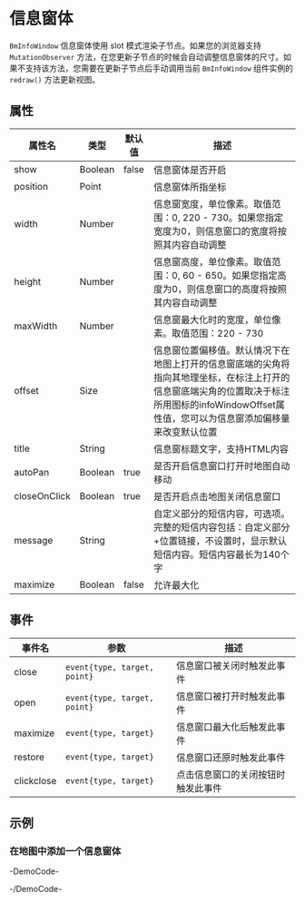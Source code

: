 # 信息窗体

`BmInfoWindow` 信息窗体使用 slot 模式渲染子节点。如果您的浏览器支持 `MutationObserver` 方法，在您更新子节点的时候会自动调整信息窗体的尺寸。如果不支持该方法，您需要在更新子节点后手动调用当前 `BmInfoWindow` 组件实例的 `redraw()` 方法更新视图。

## 属性

|属性名|类型|默认值|描述|
|------|-----|-----|----|
|show|Boolean|false|信息窗体是否开启|
|position|Point||信息窗体所指坐标|
|width|Number||信息窗宽度，单位像素。取值范围：0, 220 - 730。如果您指定宽度为0，则信息窗口的宽度将按照其内容自动调整|
|height|Number||信息窗高度，单位像素。取值范围：0, 60 - 650。如果您指定高度为0，则信息窗口的高度将按照其内容自动调整|
|maxWidth|Number||信息窗最大化时的宽度，单位像素。取值范围：220 - 730|
|offset|Size||信息窗位置偏移值。默认情况下在地图上打开的信息窗底端的尖角将指向其地理坐标，在标注上打开的信息窗底端尖角的位置取决于标注所用图标的infoWindowOffset属性值，您可以为信息窗添加偏移量来改变默认位置|
|title|String||信息窗标题文字，支持HTML内容|
|autoPan|Boolean|true|是否开启信息窗口打开时地图自动移动|
|closeOnClick|Boolean|true|是否开启点击地图关闭信息窗口|
|message|String||自定义部分的短信内容，可选项。完整的短信内容包括：自定义部分+位置链接，不设置时，显示默认短信内容。短信内容最长为140个字|
|maximize|Boolean|false|允许最大化|

## 事件

|事件名|参数|描述|
|------|----|----|
|close|`event{type, target, point}`|信息窗口被关闭时触发此事件|
|open|`event{type, target, point}`|信息窗口被打开时触发此事件|
|maximize|`event{type, target}`|信息窗口最大化后触发此事件|
|restore|`event{type, target}`|信息窗口还原时触发此事件|
|clickclose|`event{type, target}`|点击信息窗口的关闭按钮时触发此事件|

## 示例

### 在地图中添加一个信息窗体

-DemoCode-
<template>
  <div>
    <baidu-map class="map" :center="{lng: 116.404, lat: 39.915}" :zoom="15">
      <bm-info-window :position="{lng: 116.404, lat: 39.915}" title="Info Window Title" :show="infoWindow.show" @close="infoWinClose" @open="infoWinOpen">
        <p v-text="infoWindow.contents"></p>
        <button @click="clear">Clear</button>
      </bm-info-window>
    </baidu-map>
  </div>
</template>

<script setup>
import { ref } from 'vue';

const infoWindow = ref({
  show: true,
  contents: 'Lorem ipsum dolor sit amet, consectetur adipisicing elit, sed do eiusmod tempor incididunt ut labore et dolore magna aliqua.'
});

const infoWinClose = (e) => {
  infoWindow.value.show = false
};

const infoWinOpen = (e) => {
  infoWindow.value.show = true
};

const clear = () => {
  infoWindow.value.contents = ''
};
</script>
-/DemoCode-
